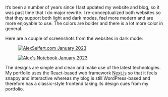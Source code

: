It’s been a number of years since I last updated my website and blog, so it was past time that I do major rewrite. I re-conceptualized both websites so that they support both light and dark modes, feel more modern and are more enjoyable to use. The colors are bolder and there is a lot more color in general.

Here are a couple of screenshots from the websites in dark mode:

<figure><a href="https://blog.alexseifert.com/?attachment_id=2566"><img decoding="async" alt="AlexSeifert.com January 2023" data-height="1172" data-id="2566" data-link="https://blog.alexseifert.com/?attachment_id=2566" data-url="https://blog.alexseifert.com/wp-content/uploads/2023/01/Screenshot-AlexSeifert.com-January-2023-940x764.png" data-width="1442" src="Screenshot-AlexSeifert.com-January-2023-940x764.png" data-amp-layout="responsive"></a></figure>

<figure><a href="https://blog.alexseifert.com/?attachment_id=2570"><img decoding="async" alt="Alex's Notebook January 2023" data-height="1172" data-id="2570" data-link="https://blog.alexseifert.com/?attachment_id=2570" data-url="https://blog.alexseifert.com/wp-content/uploads/2023/01/Screenshot-Alexs-Notebook-January-2023-940x764.png" data-width="1442" src="Screenshot-Alexs-Notebook-January-2023-940x764.png" data-amp-layout="responsive"></a></figure>

The designs are simple and clean and make use of the latest technologies. My portfolio uses the React-based web framework [Next.js](https://nextjs.org/) so that it feels snappy and interactive whereas my blog is still WordPress-based and therefore has a classic-style frontend taking its design cues from my portfolio.